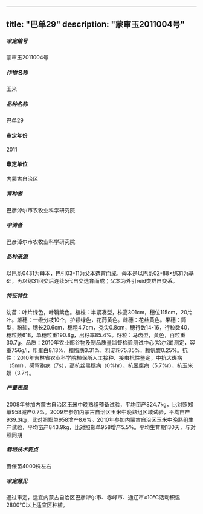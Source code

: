 
---
title: "巴单29"
description: "蒙审玉2011004号"
---
##### 审定编号 
蒙审玉2011004号

##### 作物名称
玉米

##### 品种名称
巴单29

#### 审定年份
2011	

#### 审定单位
内蒙古自治区

##### 育种者
巴彦淖尔市农牧业科学研究院

##### 申请者
巴彦淖尔市农牧业科学研究院

##### 品种来源
以巴系0431为母本，巴引03-11为父本选育而成。母本是以巴系02-88×综31为基础，再以综31回交后连续5代自交选育而成；父本为外引reid类群自交系。

##### 特征特性
幼苗：叶片绿色，叶鞘紫色。植株：半紧凑型，株高301cm，穗位115cm，20片叶。雄穗：一级分枝10个，护颖绿色，花药黄色。雌穗：花丝黄色。果穗：筒型，粉轴，穗长20.6cm，穗粗4.7cm，秃尖0.8cm，穗行数14-16，行粒数40，穗粒数618，单穗粒重190.8g，出籽率85.4%。籽粒：马齿型，黄色，百粒重30.7g。品质：2010年农业部谷物及制品质量监督检验测试中心(哈尔滨)测定，容重756g/l，粗蛋白8.13%，粗脂肪3.31%，粗淀粉75.35%，赖氨酸0.25%。抗性：2010年吉林省农业科学院植保所人工接种、接虫抗性鉴定，中抗大斑病（5mr），感弯孢病（7s），高抗丝黑穗病（0%hr），抗茎腐病（5.7%r），抗玉米螟（3.7r）。

##### 产量表现
2008年参加内蒙古自治区玉米中晚熟组预备试验，平均亩产824.7kg，比对照郑单958减产0.7%。2009年参加内蒙古自治区玉米中晚熟组区域试验，平均亩产939.3kg，比对照郑单958增产8.6%。2010年参加内蒙古自治区玉米中晚熟组生产试验，平均亩产843.9kg，比对照郑单958增产5.5%。平均生育期130天，与对照同期

##### 栽培技术要点
亩保苗4000株左右

##### 审定意见
通过审定，适宜内蒙古自治区巴彦淖尔市、赤峰市、通辽市≥10℃活动积温2800℃以上适宜区种植。


